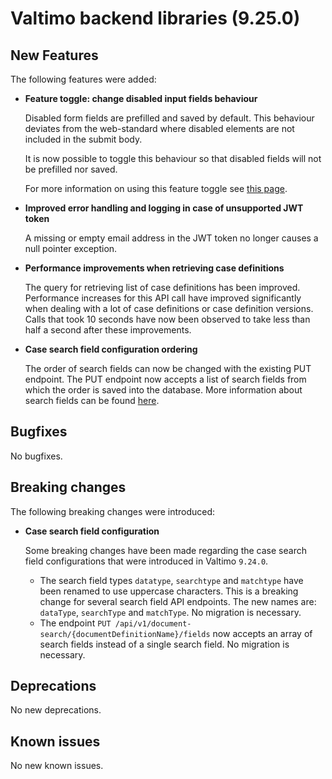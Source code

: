 # Valtimo backend libraries (9.25.0)

## New Features

The following features were added:

*   **Feature toggle: change disabled input fields behaviour**

    Disabled form fields are prefilled and saved by default. This behaviour deviates from the web-standard where disabled elements are not included in the submit body.

    It is now possible to toggle this behaviour so that disabled fields will not be prefilled nor saved.

    For more information on using this feature toggle see [this page](../../../features/case/forms/).
*   **Improved error handling and logging in case of unsupported JWT token**

    A missing or empty email address in the JWT token no longer causes a null pointer exception.
*   **Performance improvements when retrieving case definitions**

    The query for retrieving list of case definitions has been improved. Performance increases for this API call have improved significantly when dealing with a lot of case definitions or case definition versions. Calls that took 10 seconds have now been observed to take less than half a second after these improvements.
*   **Case search field configuration ordering**

    The order of search fields can now be changed with the existing PUT endpoint. The PUT endpoint now accepts a list of search fields from which the order is saved into the database. More information about search fields can be found [here](https://github.com/valtimo-platform/valtimo-documentation/blob/main/extending-valtimo/document/search-fields.md).

## Bugfixes

No bugfixes.

## Breaking changes

The following breaking changes were introduced:

*   **Case search field configuration**

    Some breaking changes have been made regarding the case search field configurations that were introduced in Valtimo `9.24.0`.

    * The search field types `datatype`, `searchtype` and `matchtype` have been renamed to use uppercase characters. This is a breaking change for several search field API endpoints. The new names are: `dataType`, `searchType` and `matchType`. No migration is necessary.
    * The endpoint `PUT /api/v1/document-search/{documentDefinitionName}/fields` now accepts an array of search fields instead of a single search field. No migration is necessary.

## Deprecations

No new deprecations.

## Known issues

No new known issues.
